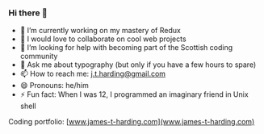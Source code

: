 ### Hi there 👋

- 🔭 I’m currently working on my mastery of Redux
- 👯 I would love to collaborate on cool web projects
- 🤔 I’m looking for help with becoming part of the Scottish coding community
- 💬 Ask me about typography (but only if you have a few hours to spare)
- 📫 How to reach me: j.t.harding@gmail.com
- 😄 Pronouns: he/him
- ⚡ Fun fact: When I was 12, I programmed an imaginary friend in Unix shell

Coding portfolio: [www.james-t-harding.com](www.james-t-harding.com)
